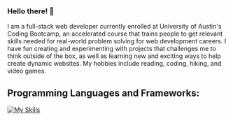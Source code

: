 ### Hello there! 👋

I am a full-stack web developer currently enrolled at University of Austin's Coding Bootcamp, an accelerated course that trains people to get relevant skills needed for real-world problem solving for web development careers.
I have fun creating and experimenting with projects that challenges me to think outside of the box, as well as learning new and exciting ways to help create dynamic websites.
My hobbies include reading, coding, hiking, and video games.

## Programming Languages and Frameworks:
[![My Skills](https://skillicons.dev/icons?i=js,html,css,git,jquery,mongodb,react,ts,nodejs,express)](https://skillicons.dev)

<!--
**MAT-2/MAT-2** is a ✨ _special_ ✨ repository because its `README.md` (this file) appears on your GitHub profile.

Here are some ideas to get you started:

- 🔭 I’m currently working on ...
- 🌱 I’m currently learning ...
- 👯 I’m looking to collaborate on ...
- 🤔 I’m looking for help with ...
- 💬 Ask me about ...
- 📫 How to reach me: ...
- 😄 Pronouns: ...
- ⚡ Fun fact: ...
-->
